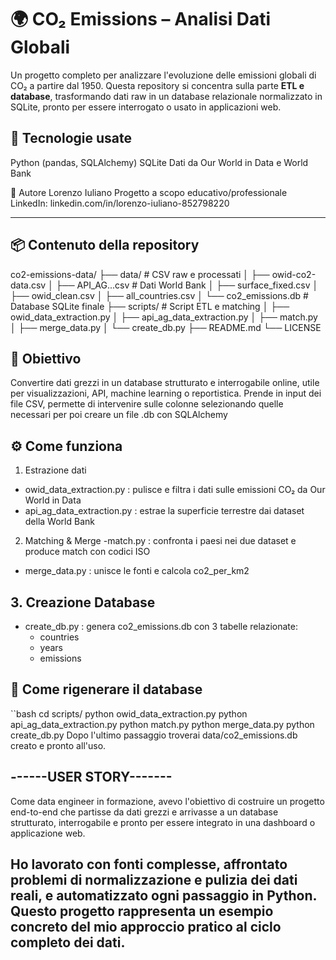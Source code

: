 # 🌍 CO₂ Emissions – Analisi Dati Globali
Un progetto completo per analizzare l'evoluzione delle emissioni globali di CO₂ a partire dal 1950. Questa repository si concentra sulla parte **ETL e database**, trasformando dati raw in un database relazionale normalizzato in SQLite, pronto per essere interrogato o usato in applicazioni web.

## 🧰 Tecnologie usate
Python (pandas, SQLAlchemy)
SQLite
Dati da Our World in Data e World Bank

👤 Autore
Lorenzo Iuliano
Progetto a scopo educativo/professionale
LinkedIn: linkedin.com/in/lorenzo-iuliano-852798220

---
## 📦 Contenuto della repository

co2-emissions-data/
├── data/ # CSV raw e processati
│ ├── owid-co2-data.csv
│ ├── API_AG...csv # Dati World Bank
│ ├── surface_fixed.csv
│ ├── owid_clean.csv
│ ├── all_countries.csv
│ └── co2_emissions.db # Database SQLite finale
├── scripts/ # Script ETL e matching
│ ├── owid_data_extraction.py
│ ├── api_ag_data_extraction.py
│ ├── match.py
│ ├── merge_data.py
│ └── create_db.py
├── README.md
└── LICENSE

## 🧠 Obiettivo
Convertire dati grezzi in un database strutturato e interrogabile online, utile per visualizzazioni, API, machine learning o reportistica.
Prende in input dei file CSV, permette di intervenire sulle colonne selezionando quelle necessari per poi creare un file .db con SQLAlchemy

## ⚙️ Come funziona

1. Estrazione dati
- owid_data_extraction.py : pulisce e filtra i dati sulle emissioni CO₂ da Our World in Data
- api_ag_data_extraction.py : estrae la superficie terrestre dai dataset della World Bank

2. Matching & Merge
-match.py : confronta i paesi nei due dataset e produce match con codici ISO
- merge_data.py : unisce le fonti e calcola co2_per_km2

## 3. Creazione Database
- create_db.py : genera co2_emissions.db con 3 tabelle relazionate:
  - countries
  - years
  - emissions

## 🧪 Come rigenerare il database

``bash
cd scripts/
python owid_data_extraction.py
python api_ag_data_extraction.py
python match.py
python merge_data.py
python create_db.py
Dopo l'ultimo passaggio troverai data/co2_emissions.db creato e pronto all'uso.


## ------USER STORY-------
Come data engineer in formazione, avevo l'obiettivo di costruire un progetto end-to-end 
che partisse da dati grezzi e arrivasse a un database strutturato, interrogabile e pronto 
per essere integrato in una dashboard o applicazione web.

Ho lavorato con fonti complesse, affrontato problemi di normalizzazione e pulizia dei dati reali,
e automatizzato ogni passaggio in Python. Questo progetto rappresenta un esempio concreto del mio 
approccio pratico al ciclo completo dei dati.
----------------------

